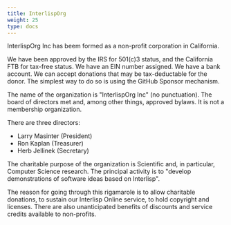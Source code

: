 ```yaml
---
title: InterlispOrg
weight: 25
type: docs
---
```


InterlispOrg Inc has beem formed as a non-profit corporation in California.

We have been approved by the IRS for 501(c)3 status, and the California FTB for tax-free status. We have an EIN number assigned. We have a bank account. We can accept donations that may be tax-deductable for the donor. The simplest way to do so is using the GitHub Sponsor mechanism.

The name of the organization is "InterlispOrg Inc" (no punctuation).
The board of directors met and, among other things, approved bylaws.
It is not a membership organization.

There are three directors:
* Larry Masinter (President)
* Ron Kaplan (Treasurer)
* Herb Jellinek (Secretary)

The charitable purpose of the organization is Scientific and, in particular, Computer Science research.
The principal activity is to "develop demonstrations of software ideas based on Interlisp".

The reason for going through this rigamarole is to allow charitable donations, to sustain our Interlisp Online service, to hold copyright and licenses. There are also unanticipated benefits of discounts and service credits available to non-profits.

